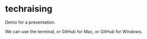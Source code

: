 techraising
===========

Demo for a presentation.

We can use the terminal, or GitHub for Mac, or GitHub for Windows.
